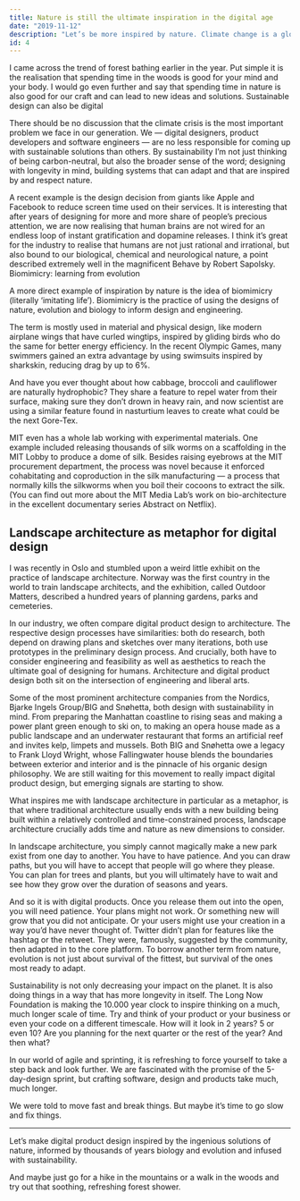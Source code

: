 ```yaml
---
title: Nature is still the ultimate inspiration in the digital age
date: "2019-11-12"
description: "Let’s be more inspired by nature. Climate change is a global factor we must respond to. Nature holds more answers than we think. And maybe we need to operate on a totally different timescale."
id: 4
---
```


I came across the trend of forest bathing earlier in the year. Put simple it is the realisation that spending time in the woods is good for your mind and your body. I would go even further and say that spending time in nature is also good for our craft and can lead to new ideas and solutions.
Sustainable design can also be digital

There should be no discussion that the climate crisis is the most important problem we face in our generation. We — digital designers, product developers and software engineers — are no less responsible for coming up with sustainable solutions than others. By sustainability I’m not just thinking of being carbon-neutral, but also the broader sense of the word; designing with longevity in mind, building systems that can adapt and that are inspired by and respect nature.

A recent example is the design decision from giants like Apple and Facebook to reduce screen time used on their services. It is interesting that after years of designing for more and more share of people’s precious attention, we are now realising that human brains are not wired for an endless loop of instant gratification and dopamine releases. I think it’s great for the industry to realise that humans are not just rational and irrational, but also bound to our biological, chemical and neurological nature, a point described extremely well in the magnificent Behave by Robert Sapolsky.
Biomimicry: learning from evolution

A more direct example of inspiration by nature is the idea of biomimicry (literally ‘imitating life’). Biomimicry is the practice of using the designs of nature, evolution and biology to inform design and engineering.

The term is mostly used in material and physical design, like modern airplane wings that have curled wingtips, inspired by gliding birds who do the same for better energy efficiency. In the recent Olympic Games, many swimmers gained an extra advantage by using swimsuits inspired by sharkskin, reducing drag by up to 6%.

And have you ever thought about how cabbage, broccoli and cauliflower are naturally hydrophobic? They share a feature to repel water from their surface, making sure they don’t drown in heavy rain, and now scientist are using a similar feature found in nasturtium leaves to create what could be the next Gore-Tex.

MIT even has a whole lab working with experimental materials. One example included releasing thousands of silk worms on a scaffolding in the MIT Lobby to produce a dome of silk. Besides raising eyebrows at the MIT procurement department, the process was novel because it enforced cohabitating and coproduction in the silk manufacturing — a process that normally kills the silkworms when you boil their cocoons to extract the silk. (You can find out more about the MIT Media Lab’s work on bio-architecture in the excellent documentary series Abstract on Netflix).

## Landscape architecture as metaphor for digital design

I was recently in Oslo and stumbled upon a weird little exhibit on the practice of landscape architecture. Norway was the first country in the world to train landscape architects, and the exhibition, called Outdoor Matters, described a hundred years of planning gardens, parks and cemeteries.

In our industry, we often compare digital product design to architecture. The respective design processes have similarities: both do research, both depend on drawing plans and sketches over many iterations, both use prototypes in the preliminary design process. And crucially, both have to consider engineering and feasibility as well as aesthetics to reach the ultimate goal of designing for humans. Architecture and digital product design both sit on the intersection of engineering and liberal arts.

Some of the most prominent architecture companies from the Nordics, Bjarke Ingels Group/BIG and Snøhetta, both design with sustainability in mind. From preparing the Manhattan coastline to rising seas and making a power plant green enough to ski on, to making an opera house made as a public landscape and an underwater restaurant that forms an artificial reef and invites kelp, limpets and mussels. Both BIG and Snøhetta owe a legacy to Frank Lloyd Wright, whose Fallingwater house blends the boundaries between exterior and interior and is the pinnacle of his organic design philosophy. We are still waiting for this movement to really impact digital product design, but emerging signals are starting to show.

What inspires me with landscape architecture in particular as a metaphor, is that where traditional architecture usually ends with a new building being built within a relatively controlled and time-constrained process, landscape architecture crucially adds time and nature as new dimensions to consider.

In landscape architecture, you simply cannot magically make a new park exist from one day to another. You have to have patience. And you can draw paths, but you will have to accept that people will go where they please. You can plan for trees and plants, but you will ultimately have to wait and see how they grow over the duration of seasons and years.

And so it is with digital products. Once you release them out into the open, you will need patience. Your plans might not work. Or something new will grow that you did not anticipate. Or your users might use your creation in a way you’d have never thought of. Twitter didn’t plan for features like the hashtag or the retweet. They were, famously, suggested by the community, then adapted in to the core platform. To borrow another term from nature, evolution is not just about survival of the fittest, but survival of the ones most ready to adapt.

Sustainability is not only decreasing your impact on the planet. It is also doing things in a way that has more longevity in itself. The Long Now Foundation is making the 10.000 year clock to inspire thinking on a much, much longer scale of time. Try and think of your product or your business or even your code on a different timescale. How will it look in 2 years? 5 or even 10? Are you planning for the next quarter or the rest of the year? And then what?

In our world of agile and sprinting, it is refreshing to force yourself to take a step back and look further. We are fascinated with the promise of the 5-day-design sprint, but crafting software, design and products take much, much longer.

We were told to move fast and break things. But maybe it’s time to go slow and fix things.

---

Let’s make digital product design inspired by the ingenious solutions of nature, informed by thousands of years biology and evolution and infused with sustainability.

And maybe just go for a hike in the mountains or a walk in the woods and try out that soothing, refreshing forest shower.
